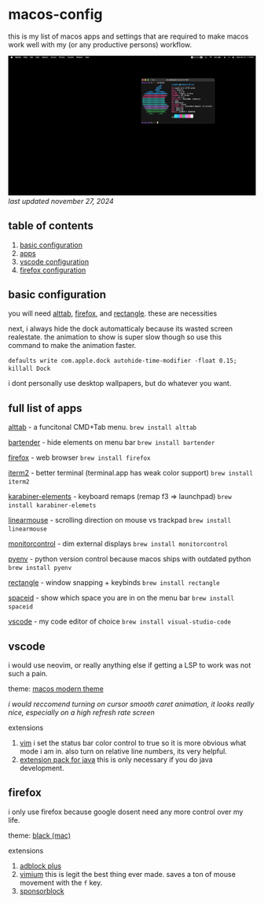 # macos-config
this is my list of macos apps and settings that are required to make macos work well with my (or any productive persons) workflow.

![pic of my desktop](desktop.png)
*last updated november 27, 2024*

## table of contents

1. [basic configuration](#basic-configuration)
2. [apps](#full-list-of-apps)
3. [vscode configuration](#vscode)
4. [firefox configuration](#firefox)

## basic configuration
you will need [alttab](https://github.com/lwouis/alt-tab-macos), [firefox](https://www.mozilla.org/en-US/firefox/), and [rectangle](https://github.com/rxhanson/Rectangle). these are necessities

next, i always hide the dock automatticaly because its wasted screen realestate. the animation to show is super slow though so use this command to make the animation faster.

```
defaults write com.apple.dock autohide-time-modifier -float 0.15; killall Dock
```

i dont personally use desktop wallpapers, but do whatever you want.

## full list of apps
[alttab](https://github.com/lwouis/alt-tab-macos) - a funcitonal CMD+Tab menu.
```brew install alttab```

[bartender](https://www.macbartender.com/Bartender5/) - hide elements on menu bar
```brew install bartender```

[firefox](https://www.mozilla.org/en-US/firefox/) - web browser
```brew install firefox```

[iterm2](https://github.com/gnachman/iTerm2) - better terminal (terminal.app has weak color support)
```brew install iterm2```

[karabiner-elements](https://github.com/pqrs-org/Karabiner-Elements) - keyboard remaps (remap f3 => launchpad)
```brew install karabiner-elemets```

[linearmouse](https://github.com/linearmouse/linearmouse) - scrolling direction on mouse vs trackpad
```brew install linearmouse```

[monitorcontrol](https://github.com/MonitorControl/MonitorControl) - dim external displays
```brew install monitorcontrol```

[pyenv](https://github.com/pyenv/pyenv?tab=readme-ov-file#macos) - python version control because macos ships with outdated python
```brew install pyenv```

[rectangle](https://github.com/rxhanson/Rectangle) - window snapping + keybinds
```brew install rectangle```

[spaceid](https://github.com/dshnkao/SpaceId) - show which space you are in on the menu bar
```brew install spaceid```

[vscode](https://code.visualstudio.com/) - my code editor of choice
```brew install visual-studio-code```

## vscode
i would use neovim, or really anything else if getting a LSP to work was not such a pain. 

theme: [macos modern theme](https://marketplace.visualstudio.com/items?itemName=davidbwaters.macos-modern-theme&ssr=false#review-details)

*i would reccomend turning on cursor smooth caret animation, it looks really nice, especially on a high refresh rate screen*

extensions
1. [vim](https://marketplace.visualstudio.com/items?itemName=vscodevim.vim)
i set the status bar color control to true so it is more obvious what mode i am in. also turn on relative line numbers, its very helpful.
2. [extension pack for java](https://marketplace.visualstudio.com/items?itemName=vscjava.vscode-java-pack)
this is only necessary if you do java development.

## firefox
i only use firefox because google dosent need any more control over my life. 

theme: [black (mac)](https://addons.mozilla.org/en-US/firefox/addon/black-mac/)

extensions
1. [adblock plus](https://addons.mozilla.org/en-US/firefox/addon/adblock-plus/)
2. [vimium](https://addons.mozilla.org/en-US/firefox/addon/vimium-ff/)
this is legit the best thing ever made. saves a ton of mouse movement with the ```f``` key.
3. [sponsorblock](https://addons.mozilla.org/en-US/firefox/addon/sponsorblock/)
